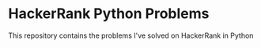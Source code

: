 # HackerRank Python Problems
This repository contains the problems I've solved on HackerRank in Python
